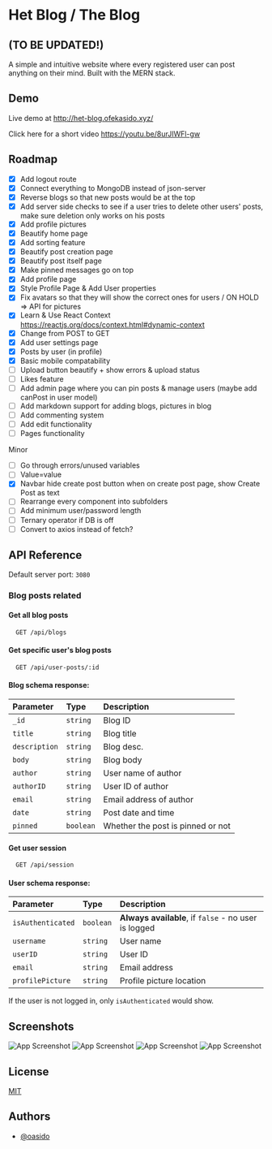 
# Het Blog / The Blog
## (TO BE UPDATED!)
A simple and intuitive website where every registered user can post anything on their mind. Built with the MERN stack.

## Demo

Live demo at http://het-blog.ofekasido.xyz/

Click here for a short video https://youtu.be/8urJIWFl-gw

## Roadmap

- [x] Add logout route
- [x] Connect everything to MongoDB instead of json-server
- [x] Reverse blogs so that new posts would be at the top
- [x] Add server side checks to see if a user tries to delete other users' posts, make sure deletion only works on his posts
- [x] Add profile pictures
- [x] Beautify home page
- [x] Add sorting feature
- [x] Beautify post creation page
- [x] Beautify post itself page
- [x] Make pinned messages go on top
- [x] Add profile page
- [x] Style Profile Page & Add User properties
- [x] Fix avatars so that they will show the correct ones for users / ON HOLD => API for pictures
- [x] Learn & Use React Context https://reactjs.org/docs/context.html#dynamic-context
- [x] Change from POST to GET
- [x] Add user settings page
- [x] Posts by user (in profile)
- [x] Basic mobile compatability
- [ ] Upload button beautify + show errors & upload status
- [ ] Likes feature
- [ ] Add admin page where you can pin posts & manage users (maybe add canPost in user model)
- [ ] Add markdown support for adding blogs, pictures in blog
- [ ] Add commenting system
- [ ] Add edit functionality
- [ ] Pages functionality

Minor
- [ ] Go through errors/unused variables
- [ ] Value=value
- [X] Navbar hide create post button when on create post page, show Create Post as text
- [ ] Rearrange every component into subfolders
- [ ] Add minimum user/password length
- [ ] Ternary operator if DB is off
- [ ] Convert to axios instead of fetch?

## API Reference

Default server port: `3080`


### Blog posts related
#### Get all blog posts

```http
  GET /api/blogs
```

#### Get specific user's blog posts

```http
  GET /api/user-posts/:id
```

#### Blog schema response:
| Parameter | Type     | Description                |
| :-------- | :------- | :------------------------- |
| `_id` | `string` | Blog ID |
| `title` | `string` | Blog title |
| `description` | `string` | Blog desc. |
| `body` | `string` | Blog body |
| `author` | `string` | User name of author |
| `authorID` | `string` | User ID of author |
| `email` | `string` | Email address of author |
| `date` | `string` | Post date and time |
| `pinned` | `boolean` | Whether the post is pinned or not |




#### Get user session

```http
  GET /api/session
```
#### User schema response:
| Parameter | Type     | Description                       |
| :-------- | :------- | :-------------------------------- |
| `isAuthenticated`      | `boolean` | **Always available**, if `false` - no user is logged |
| `username`      | `string` | User name |
| `userID`      | `string` | User ID |
| `email`      | `string` | Email address |
| `profilePicture`      | `string` | Profile picture location |

If the user is not logged in, only `isAuthenticated` would show.



## Screenshots

![App Screenshot](https://i.imgur.com/dbTiaPx.png)
![App Screenshot](https://i.imgur.com/Qo1Coaf.png)
![App Screenshot](https://i.imgur.com/BpeyYs2.png)
![App Screenshot](https://i.imgur.com/fdjAAjX.png)
## License

[MIT](https://choosealicense.com/licenses/mit/)


## Authors

- [@oasido](https://www.github.com/oasido)

